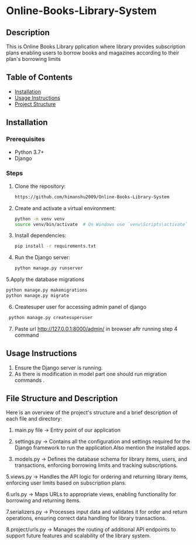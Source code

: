 # Online-Books-Library-System



## Description

This is Online Books Library pplication  where library provides subscription plans enabling users to borrow books and magazines according to their plan's borrowing limits

## Table of Contents

- [Installation](#installation)
- [Usage Instructions](#usage-Instructions)
- [Project Structure](#Project-Structure)

## Installation

### Prerequisites

- Python 3.7+
- Django

### Steps

1. Clone the repository:

   ```sh
   https://github.com/himanshu2009/Online-Books-Library-System
   ```

2. Create and activate a virtual environment:

   ```sh
   python -m venv venv
   source venv/bin/activate  # On Windows use `venv\Scripts\activate`
   ```

3. Install dependencies:

   ```sh
   pip install -r requirements.txt
   ```

4. Run the Django server:
   ```sh
   python manage.py runserver
   ```

5.Apply the database migrations

   ```sh
   python manage.py makemigrations
   python manage.py migrate
   ```

6. Createsuper user for accessing admin panel of django

  ```sh
   python manage.py createsuperuser
   ```
7. Paste url http://127.0.0.1:8000/admin/ in browser aftr running step 4 command


## Usage Instructions

1. Ensure the Django server is running.
2. As there is modification in model part one should run migration commands .


## File Structure and Description

Here is an overview of the project's structure and a brief description of each file and directory:

1. main.py file ->  Entry point of our application

3. settings.py -> Contains all the configuration and settings required for the Django framework to run the application.Also mention the installed apps.

4. models.py -> Defines the database schema for library items, users, and transactions, enforcing borrowing limits and tracking subscriptions.

5.views.py -> Handles the API logic for ordering and returning library items, enforcing user limits based on subscription plans.

6.urls.py -> Maps URLs to appropriate views, enabling functionality for borrowing and returning items.

7.serializers.py -> Processes input data and validates it for order and return operations, ensuring correct data handling for library transactions.

8.project/urls.py -> Manages the routing of additional API endpoints to support future features and scalability of the library system.
